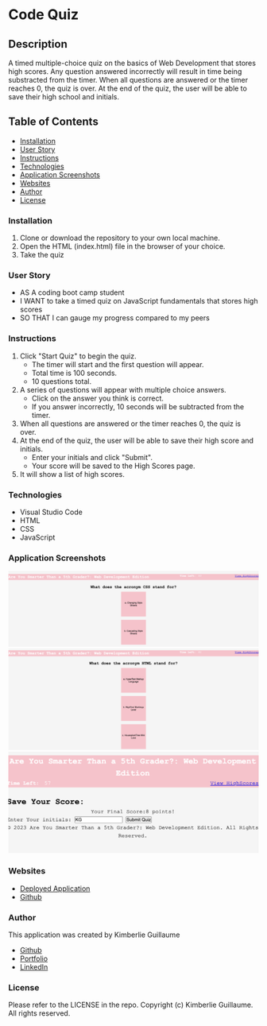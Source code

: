 # Code Quiz

## Description 

A timed multiple-choice quiz on the basics of Web Development that stores high scores. Any question answered incorrectly will result in time being substracted from the timer. When all questions are answered or the timer reaches 0, the quiz is over. At the end of the quiz, the user will be able to save their high school and initials. 

## Table of Contents

- [Installation](#installation)
- [User Story](#user-story)
- [Instructions](#instructions)
- [Technologies](#technologies)
- [Application Screenshots](#application-screenshots)
- [Websites](#websites)
- [Author](#author)
- [License](#license)

### Installation 

1. Clone or download the repository to your own local machine. 
2. Open the HTML (index.html) file in the browser of your choice. 
3. Take the quiz 

### User Story

- AS A coding boot camp student
- I WANT to take a timed quiz on JavaScript fundamentals that stores high scores
- SO THAT I can gauge my progress compared to my peers

### Instructions

1. Click "Start Quiz" to begin the quiz.
    - The timer will start and the first question will appear.
    - Total time is 100 seconds.
    - 10 questions total.
2. A series of questions will appear with multiple choice answers. 
    - Click on the answer you think is correct.
    - If you answer incorrectly, 10 seconds will be subtracted from the timer.
3. When all questions are answered or the timer reaches 0, the quiz is over.
4. At the end of the quiz, the user will be able to save their high score and initials.
    - Enter your initials and click "Submit".
    - Your score will be saved to the High Scores page.
5. It will show a list of high scores.

### Technologies

- Visual Studio Code
- HTML
- CSS
- JavaScript 

### Application Screenshots

![Screenshot of the Code Quiz](assets/images/image1.png)
![Screenshot of the Code Quiz](assets/images/image2.png)
![Screenshot of the Code Quiz](assets/images/image3.png)

### Websites

- [Deployed Application]()
- [Github]()

### Author

This application was created by Kimberlie Guillaume

- [Github](https://github.com/kimberlie901)
- [Portfolio](https://kimberlie901.github.io/Professional_Portfolio/) 
- [LinkedIn](https://www.linkedin.com/in/kjguill1024/)

### License 

Please refer to the LICENSE in the repo.
Copyright (c) Kimberlie Guillaume. All rights reserved.